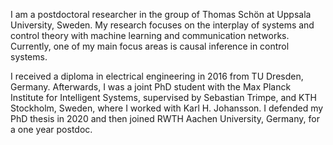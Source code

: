 I am a postdoctoral researcher in the group of Thomas Schön at Uppsala University, Sweden. My research focuses on the interplay of systems and control theory with machine learning and communication networks. Currently, one of my main focus areas is causal inference in control systems.

I received a diploma in electrical engineering in 2016 from TU Dresden, Germany. Afterwards, I was a joint PhD student with the Max Planck Institute for Intelligent Systems, supervised by Sebastian Trimpe, and KTH Stockholm, Sweden, where I worked with Karl H. Johansson. I defended my PhD thesis in 2020 and then joined RWTH Aachen University, Germany, for a one year postdoc.
